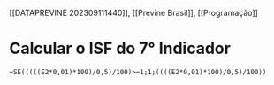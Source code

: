 [[DATAPREVINE 202309111440]], [[Previne Brasil]], [[Programação]]

# Calcular o ISF do 7° Indicador
 
``` 
=SE(((((E2*0,01)*100)/0,5)/100)>=1;1;((((E2*0,01)*100)/0,5)/100))
```
